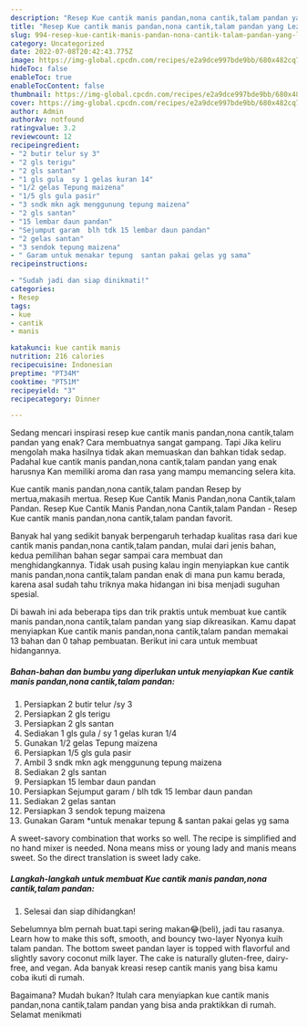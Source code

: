 ```yaml
---
description: "Resep Kue cantik manis pandan,nona cantik,talam pandan yang Lezat Sekali}"
title: "Resep Kue cantik manis pandan,nona cantik,talam pandan yang Lezat Sekali}"
slug: 994-resep-kue-cantik-manis-pandan-nona-cantik-talam-pandan-yang-lezat-sekali
category: Uncategorized
date: 2022-07-08T20:42:43.775Z
image: https://img-global.cpcdn.com/recipes/e2a9dce997bde9bb/680x482cq70/kue-cantik-manis-pandannona-cantiktalam-pandan-foto-resep-utama.jpg
hideToc: false
enableToc: true
enableTocContent: false
thumbnail: https://img-global.cpcdn.com/recipes/e2a9dce997bde9bb/680x482cq70/kue-cantik-manis-pandannona-cantiktalam-pandan-foto-resep-utama.jpg
cover: https://img-global.cpcdn.com/recipes/e2a9dce997bde9bb/680x482cq70/kue-cantik-manis-pandannona-cantiktalam-pandan-foto-resep-utama.jpg
author: Admin
authorAv: notfound
ratingvalue: 3.2
reviewcount: 12
recipeingredient:
- "2 butir telur sy 3"
- "2 gls terigu"
- "2 gls santan"
- "1 gls gula  sy 1 gelas kuran 14"
- "1/2 gelas Tepung maizena"
- "1/5 gls gula pasir"
- "3 sndk mkn agk menggunung tepung maizena"
- "2 gls santan"
- "15 lembar daun pandan"
- "Sejumput garam  blh tdk 15 lembar daun pandan"
- "2 gelas santan"
- "3 sendok tepung maizena"
- " Garam untuk menakar tepung  santan pakai gelas yg sama"
recipeinstructions:

- "Sudah jadi dan siap dinikmati!"
categories:
- Resep
tags:
- kue
- cantik
- manis

katakunci: kue cantik manis 
nutrition: 216 calories
recipecuisine: Indonesian
preptime: "PT34M"
cooktime: "PT51M"
recipeyield: "3"
recipecategory: Dinner

---
```



Sedang mencari inspirasi resep kue cantik manis pandan,nona cantik,talam pandan yang enak? Cara membuatnya sangat gampang. Tapi Jika keliru mengolah maka hasilnya tidak akan memuaskan dan bahkan tidak sedap. Padahal kue cantik manis pandan,nona cantik,talam pandan yang enak harusnya Kan memiliki aroma dan rasa yang mampu memancing selera kita.


Kue cantik manis pandan,nona cantik,talam pandan Resep by mertua,makasih mertua. Resep Kue Cantik Manis Pandan,nona Cantik,talam Pandan. Resep Kue Cantik Manis Pandan,nona Cantik,talam Pandan - Resep Kue cantik manis pandan,nona cantik,talam pandan favorit.

Banyak hal yang sedikit banyak berpengaruh terhadap kualitas rasa dari kue cantik manis pandan,nona cantik,talam pandan, mulai dari jenis bahan, kedua pemilihan bahan segar sampai cara membuat dan menghidangkannya. Tidak usah pusing kalau ingin menyiapkan kue cantik manis pandan,nona cantik,talam pandan enak di mana pun kamu berada, karena asal sudah tahu triknya maka hidangan ini bisa menjadi suguhan spesial.


Di bawah ini ada beberapa tips dan trik praktis untuk membuat kue cantik manis pandan,nona cantik,talam pandan yang siap dikreasikan. Kamu dapat menyiapkan Kue cantik manis pandan,nona cantik,talam pandan memakai 13 bahan dan 0 tahap pembuatan. Berikut ini cara untuk membuat hidangannya.

<!--inarticleads1-->

##### Bahan-bahan dan bumbu yang diperlukan untuk menyiapkan Kue cantik manis pandan,nona cantik,talam pandan:

1. Persiapkan 2 butir telur /sy 3
1. Persiapkan 2 gls terigu
1. Persiapkan 2 gls santan
1. Sediakan 1 gls gula / sy 1 gelas kuran 1/4
1. Gunakan 1/2 gelas Tepung maizena
1. Persiapkan 1/5 gls gula pasir
1. Ambil 3 sndk mkn agk menggunung tepung maizena
1. Sediakan 2 gls santan
1. Persiapkan 15 lembar daun pandan
1. Persiapkan Sejumput garam / blh tdk 15 lembar daun pandan
1. Sediakan 2 gelas santan
1. Persiapkan 3 sendok tepung maizena
1. Gunakan  Garam *untuk menakar tepung &amp; santan pakai gelas yg sama


A sweet-savory combination that works so well. The recipe is simplified and no hand mixer is needed. Nona means miss or young lady and manis means sweet. So the direct translation is sweet lady cake. 

<!--inarticleads2-->

##### Langkah-langkah untuk membuat Kue cantik manis pandan,nona cantik,talam pandan:


1. Selesai dan siap dihidangkan!

Sebelumnya blm pernah buat.tapi sering makan😂(beli), jadi tau rasanya. Learn how to make this soft, smooth, and bouncy two-layer Nyonya kuih talam pandan. The bottom sweet pandan layer is topped with flavorful and slightly savory coconut milk layer. The cake is naturally gluten-free, dairy-free, and vegan. Ada banyak kreasi resep cantik manis yang bisa kamu coba ikuti di rumah. 

Bagaimana? Mudah bukan? Itulah cara menyiapkan kue cantik manis pandan,nona cantik,talam pandan yang bisa anda praktikkan di rumah. Selamat menikmati
